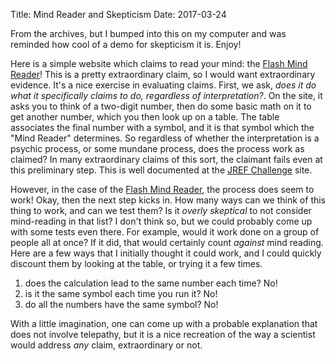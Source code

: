 Title: Mind Reader and Skepticism
Date: 2017-03-24

From the archives, but I bumped into this on my computer and was reminded how cool of a demo for skepticism it is.  Enjoy!

Here is a simple website which claims to read your mind:  the [Flash Mind Reader]!  This is a pretty extraordinary claim, so I would want extraordinary evidence.  It's a nice exercise in evaluating claims.  First, we ask, *does it do what it specifically claims to do, regardless of interpretation?*.  On the site, it asks you to think of a two-digit number, then do some basic math on it to get another number, which you then look up on a table.  The table associates the final number with a symbol, and it is that symbol which the "Mind Reader" determines.  So regardless of whether the interpretation is a psychic process, or some mundane process, does the process work as claimed?  In many extraordinary claims of this sort, the claimant fails even at this preliminary step.  This is well documented at the [JREF Challenge] site.  

However, in the case of the [Flash Mind Reader], the process does seem to work!  Okay, then the next step kicks in.  How many ways can we think of this thing to work, and can we test them?  Is it *overly skeptical* to not consider mind-reading in that list?  I don't think so, but we could probably come up with some tests even there.  For example, would it work done on a group of people all at once?  If it did, that would certainly count *against* mind reading.  Here are a few ways that I initially thought it could work, and I could quickly discount them by looking at the table, or trying it a few times.

1. does the calculation lead to the same number each time?  No!
2. is it the same symbol each time you run it?  No!
3. do all the numbers have the same symbol?  No!

With a little imagination, one can come up with a probable explanation that does not involve telepathy, but it is a nice recreation of the way a scientist would address *any* claim, extraordinary or not.


[Flash Mind Reader]: http://www.flashlightcreative.net/swf/mindreader/
[JREF Challenge]: http://www.randi.org/site/index.php/1m-challenge/challenge-faq.html